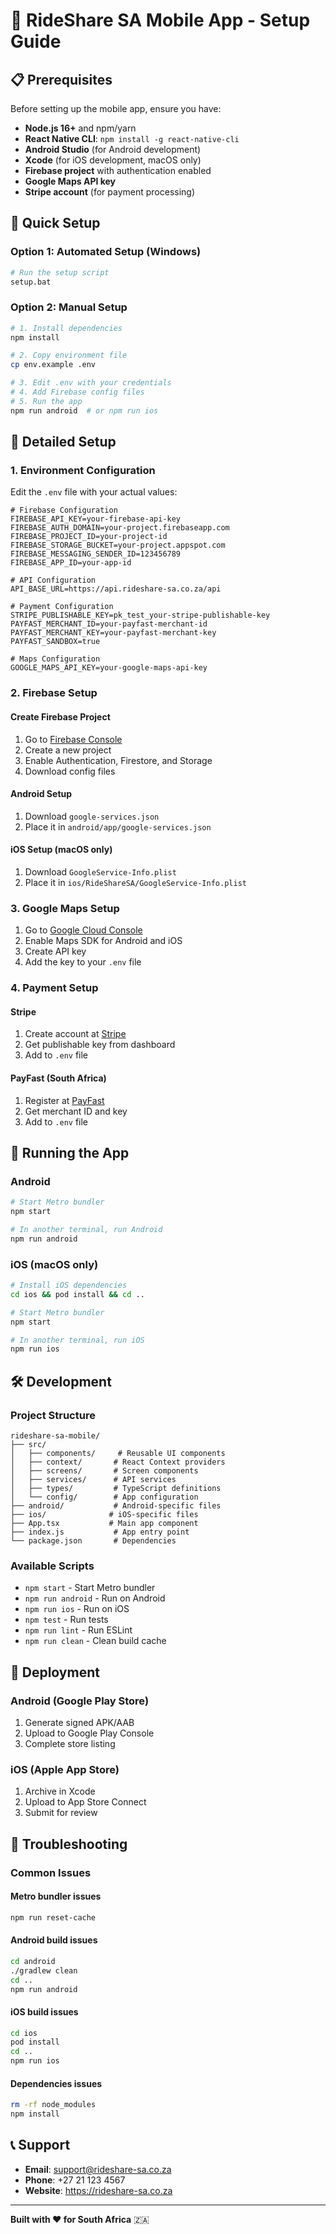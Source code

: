 # 🚗 RideShare SA Mobile App - Setup Guide

## 📋 Prerequisites

Before setting up the mobile app, ensure you have:

- **Node.js 16+** and npm/yarn
- **React Native CLI**: `npm install -g react-native-cli`
- **Android Studio** (for Android development)
- **Xcode** (for iOS development, macOS only)
- **Firebase project** with authentication enabled
- **Google Maps API key**
- **Stripe account** (for payment processing)

## 🚀 Quick Setup

### Option 1: Automated Setup (Windows)
```bash
# Run the setup script
setup.bat
```

### Option 2: Manual Setup
```bash
# 1. Install dependencies
npm install

# 2. Copy environment file
cp env.example .env

# 3. Edit .env with your credentials
# 4. Add Firebase config files
# 5. Run the app
npm run android  # or npm run ios
```

## 🔧 Detailed Setup

### 1. Environment Configuration

Edit the `.env` file with your actual values:

```env
# Firebase Configuration
FIREBASE_API_KEY=your-firebase-api-key
FIREBASE_AUTH_DOMAIN=your-project.firebaseapp.com
FIREBASE_PROJECT_ID=your-project-id
FIREBASE_STORAGE_BUCKET=your-project.appspot.com
FIREBASE_MESSAGING_SENDER_ID=123456789
FIREBASE_APP_ID=your-app-id

# API Configuration
API_BASE_URL=https://api.rideshare-sa.co.za/api

# Payment Configuration
STRIPE_PUBLISHABLE_KEY=pk_test_your-stripe-publishable-key
PAYFAST_MERCHANT_ID=your-payfast-merchant-id
PAYFAST_MERCHANT_KEY=your-payfast-merchant-key
PAYFAST_SANDBOX=true

# Maps Configuration
GOOGLE_MAPS_API_KEY=your-google-maps-api-key
```

### 2. Firebase Setup

#### Create Firebase Project
1. Go to [Firebase Console](https://console.firebase.google.com/)
2. Create a new project
3. Enable Authentication, Firestore, and Storage
4. Download config files

#### Android Setup
1. Download `google-services.json`
2. Place it in `android/app/google-services.json`

#### iOS Setup (macOS only)
1. Download `GoogleService-Info.plist`
2. Place it in `ios/RideShareSA/GoogleService-Info.plist`

### 3. Google Maps Setup

1. Go to [Google Cloud Console](https://console.cloud.google.com/)
2. Enable Maps SDK for Android and iOS
3. Create API key
4. Add the key to your `.env` file

### 4. Payment Setup

#### Stripe
1. Create account at [Stripe](https://stripe.com/)
2. Get publishable key from dashboard
3. Add to `.env` file

#### PayFast (South Africa)
1. Register at [PayFast](https://www.payfast.co.za/)
2. Get merchant ID and key
3. Add to `.env` file

## 📱 Running the App

### Android
```bash
# Start Metro bundler
npm start

# In another terminal, run Android
npm run android
```

### iOS (macOS only)
```bash
# Install iOS dependencies
cd ios && pod install && cd ..

# Start Metro bundler
npm start

# In another terminal, run iOS
npm run ios
```

## 🛠️ Development

### Project Structure
```
rideshare-sa-mobile/
├── src/
│   ├── components/     # Reusable UI components
│   ├── context/       # React Context providers
│   ├── screens/       # Screen components
│   ├── services/      # API services
│   ├── types/         # TypeScript definitions
│   └── config/        # App configuration
├── android/           # Android-specific files
├── ios/              # iOS-specific files
├── App.tsx           # Main app component
├── index.js           # App entry point
└── package.json       # Dependencies
```

### Available Scripts
- `npm start` - Start Metro bundler
- `npm run android` - Run on Android
- `npm run ios` - Run on iOS
- `npm test` - Run tests
- `npm run lint` - Run ESLint
- `npm run clean` - Clean build cache

## 🚀 Deployment

### Android (Google Play Store)
1. Generate signed APK/AAB
2. Upload to Google Play Console
3. Complete store listing

### iOS (Apple App Store)
1. Archive in Xcode
2. Upload to App Store Connect
3. Submit for review

## 🔧 Troubleshooting

### Common Issues

#### Metro bundler issues
```bash
npm run reset-cache
```

#### Android build issues
```bash
cd android
./gradlew clean
cd ..
npm run android
```

#### iOS build issues
```bash
cd ios
pod install
cd ..
npm run ios
```

#### Dependencies issues
```bash
rm -rf node_modules
npm install
```

## 📞 Support

- **Email**: support@rideshare-sa.co.za
- **Phone**: +27 21 123 4567
- **Website**: https://rideshare-sa.co.za

---

**Built with ❤️ for South Africa** 🇿🇦
